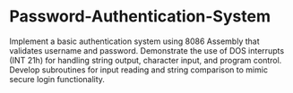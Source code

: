 # Password-Authentication-System
Implement a basic authentication system using 8086 Assembly that validates username and password.  Demonstrate the use of DOS interrupts (INT 21h) for handling string output, character input, and program control.  Develop subroutines for input reading and string comparison to mimic secure login functionality.  
